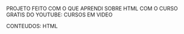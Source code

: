 PROJETO FEITO COM O QUE APRENDI SOBRE HTML COM O CURSO GRATIS DO YOUTUBE: CURSOS EM VIDEO

CONTEUDOS: HTML
